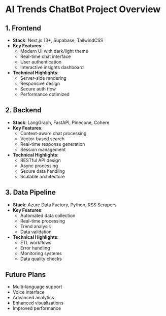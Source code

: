 # AI Trends ChatBot Project Overview

## 1. Frontend
- **Stack**: Next.js 13+, Supabase, TailwindCSS
- **Key Features**:
  - Modern UI with dark/light theme
  - Real-time chat interface
  - User authentication
  - Interactive insights dashboard
- **Technical Highlights**:
  - Server-side rendering
  - Responsive design
  - Secure auth flow
  - Performance optimized

## 2. Backend
- **Stack**: LangGraph, FastAPI, Pinecone, Cohere
- **Key Features**:
  - Context-aware chat processing
  - Vector-based search
  - Real-time response generation
  - Session management
- **Technical Highlights**:
  - RESTful API design
  - Async processing
  - Secure data handling
  - Scalable architecture

## 3. Data Pipeline
- **Stack**: Azure Data Factory, Python, RSS Scrapers
- **Key Features**:
  - Automated data collection
  - Real-time processing
  - Trend analysis
  - Data validation
- **Technical Highlights**:
  - ETL workflows
  - Error handling
  - Monitoring systems
  - Data quality checks

## Future Plans
- Multi-language support
- Voice interface
- Advanced analytics
- Enhanced visualizations
- Improved performance